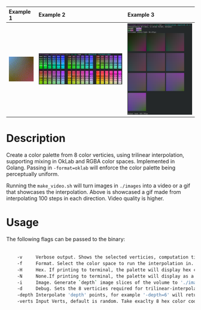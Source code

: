 
| Example 1 | Example 2 | Example 3 |
|:- |:- | :-|
|![example](https://github.com/eitanoid/Trilinear-Interpolation/blob/main/showcase/output.gif) | ![Example2](https://github.com/eitanoid/Trilinear-Interpolation/blob/main/showcase/ansi%20example.png)| ![Example3](https://github.com/eitanoid/Trilinear-Interpolation/blob/main/showcase/ansi-example2.png)

# Description

Create a color palette from 8 color verticies, using trilinear interpolation, supporting mixing in OkLab and RGBA color spaces. Implemented in Golang.
Passing in `-format=oklab` will enforce the color palette being perceptually uniform.

Running the `make_video.sh` will turn images in `./images` into a video or a gif that showcases the interpolation. Above is showcased a gif made from interpolating 100 steps in each direction. Video quality is higher.

# Usage

The following flags can be passed to the binary:

```bash

    -v     Verbose output. Shows the selected verticies, computation time.
    -f     Format. Select the color space to run the interpolation in. Current options are 'oklab' or 'rgba'. Default is rgba
    -H     Hex. If printing to terminal, the palette will display hex color codes instead of the indicies.
    -N     None.If printing to terminal, the palette will display as a gradiant. Overrides Hex.                                                                                                                                         
    -i     Image. Generate `depth` image slices of the volume to './images'. If not set will print ansi formatted pallette to the terminal.
    -d     Debug. Sets the 8 verticies required for trilinear-interpolation to predefined values.                
    -depth Interpolate 'depth' points, for example '-depth=6' will return a 6x6x6 volume of points. Default is 6.                 [0,1]            [4,5]
    -verts Input Verts, default is random. Take exaclty 8 hex color codes from the user seperated by commas parsed as: front face:[2,3] back face: [6,7]. Eg: verts="#ff0000,#00ff00..."
```

